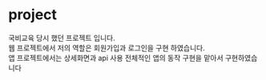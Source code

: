 # project
국비교육 당시 했던 프로젝트 입니다.</br>
웹 프로젝트에서 저의 역할은 회원가입과 로그인을 구현 하였습니다.</br>
앱 프로젝트에서는 상세화면과 api 사용 전체적인 앱의 동작 구현을 맡아서 구현하였습니다

